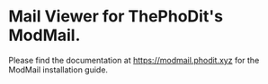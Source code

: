 # Mail Viewer for ThePhoDit's ModMail.

Please find the documentation at https://modmail.phodit.xyz for the ModMail installation guide.
